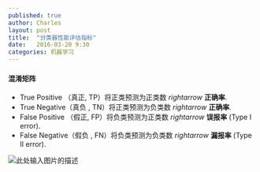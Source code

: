 ```yaml
---
published: true
author: Charles
layout: post
title:  "分类器性能评估指标"
date:   2016-03-20 9:30
categories: 机器学习
---
```


#### 混淆矩阵
- True Positive （真正, TP）将正类预测为正类数 $rightarrow$ **正确率**.
- True Negative（真负 , TN）将正类预测为负类数 $rightarrow$ **正确率**.
- False Positive （假正, FP）将负类预测为正类数 $rightarrow$ **误报率** (Type I error).
- False Negative（假负 , FN）将负类预测为负类数 $rightarrow$ **漏报率** (Type II error).


![此处输入图片的描述][1]

[1]: http://7xjbdi.com1.z0.glb.clouddn.com/confusion_matrix%20(1).png